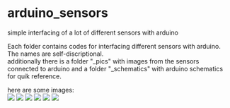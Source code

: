 # arduino_sensors
simple interfacing of a lot of different sensors with arduino

Each folder contains codes for interfacing different sensors with arduino. The names are self-discriptional. \
additionally there is a folder "_pics" with images from the sensors connected to arduino and a folder "_schematics" with arduino schematics for quik reference.

here are some images:\
<img src="bme280_TEMT6000_oled_display (1).jpg">
<img src="epaper.jpg">
<img src="wireless_433mhz.jpg">
<img src="DAC_MCP4725_I2C (1).jpg">
<img src="random analog devices (2).jpg">
<img src="led_ws2812.jpg">
